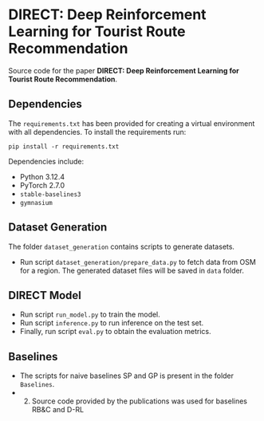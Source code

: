 # DIRECT: Deep Reinforcement Learning for Tourist Route Recommendation

Source code for the paper **DIRECT: Deep Reinforcement Learning for Tourist Route Recommendation**.


## Dependencies
The `requirements.txt` has been provided for creating a virtual environment with all dependencies. To install the requirements run:
```
pip install -r requirements.txt
```

Dependencies include:
- Python 3.12.4
- PyTorch 2.7.0
- `stable-baselines3`
- `gymnasium`

## Dataset Generation
The folder `dataset_generation` contains scripts to generate datasets.

- Run script `dataset_generation/prepare_data.py` to fetch data from OSM for a region. The generated dataset files will be saved in `data` folder.

## DIRECT Model
- Run script `run_model.py` to train the model.
- Run script `inference.py` to run inference on the test set.
- Finally, run script `eval.py` to obtain the evaluation metrics.

## Baselines
- The scripts for naive baselines SP and GP is present in the folder `Baselines`.
- 2. Source code provided by the publications was used for baselines RB&C and D-RL


